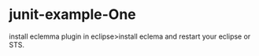 # junit-example-One

install eclemma plugin in eclipse>install eclema and restart your eclipse or STS.
